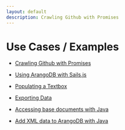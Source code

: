 ```yaml
---
layout: default
description: Crawling Github with Promises
---
```

Use Cases / Examples
====================

- [Crawling Github with Promises](use-cases-crawling-github-promises.html)

- [Using ArangoDB with Sails.js](use-cases-sails-js.html)

- [Populating a Textbox](use-cases-populating-an-autocomplete-textbox.html)

- [Exporting Data](use-cases-exporting-data.html)

- [Accessing base documents with Java](use-cases-java-driver-base-document.html)

- [Add XML data to ArangoDB with Java](use-cases-java-driver-xml-data.html)
